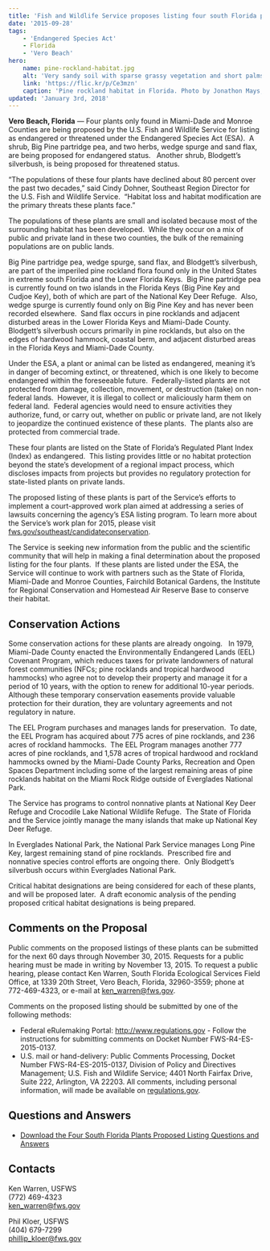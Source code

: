```yaml
---
title: 'Fish and Wildlife Service proposes listing four south Florida plants as threatened or endangered'
date: '2015-09-28'
tags:
    - 'Endangered Species Act'
    - Florida
    - 'Vero Beach'
hero:
    name: pine-rockland-habitat.jpg
    alt: 'Very sandy soil with sparse grassy vegetation and short palms.'
    link: 'https://flic.kr/p/Ce3mzn'
    caption: 'Pine rockland habitat in Florida. Photo by Jonathon Mays, FWC.'
updated: 'January 3rd, 2018'
---
```


**Vero Beach, Florida** &mdash; Four plants only found in Miami-Dade and Monroe Counties are being proposed by the U.S. Fish and Wildlife Service for listing as endangered or threatened under the Endangered Species Act (ESA).  A shrub, Big Pine partridge pea, and two herbs, wedge spurge and sand flax, are being proposed for endangered status.   Another shrub, Blodgett’s silverbush, is being proposed for threatened status.

“The populations of these four plants have declined about 80 percent over the past two decades,” said Cindy Dohner, Southeast Region Director for the U.S. Fish and Wildlife Service.  “Habitat loss and habitat modification are the primary threats these plants face.”

The populations of these plants are small and isolated because most of the surrounding habitat has been developed.  While they occur on a mix of public and private land in these two counties, the bulk of the remaining populations are on public lands. 

Big Pine partridge pea, wedge spurge, sand flax, and Blodgett’s silverbush, are part of the imperiled pine rockland flora found only in the United States in extreme south Florida and the Lower Florida Keys.  Big Pine partridge pea is currently found on two islands in the Florida Keys (Big Pine Key and Cudjoe Key), both of which are part of the National Key Deer Refuge.  Also, wedge spurge is currently found only on Big Pine Key and has never been recorded elsewhere.  Sand flax occurs in pine rocklands and adjacent disturbed areas in the Lower Florida Keys and Miami-Dade County.  Blodgett’s silverbush occurs primarily in pine rocklands, but also on the edges of hardwood hammock, coastal berm, and adjacent disturbed areas in the Florida Keys and Miami-Dade County.

Under the ESA, a plant or animal can be listed as endangered, meaning it’s in danger of becoming extinct, or threatened, which is one likely to become endangered within the foreseeable future.  Federally-listed plants are not protected from damage, collection, movement, or destruction (take) on non-federal lands.  However, it is illegal to collect or maliciously harm them on federal land.  Federal agencies would need to ensure activities they authorize, fund, or carry out, whether on public or private land, are not likely to jeopardize the continued existence of these plants.  The plants also are protected from commercial trade. 

These four plants are listed on the State of Florida’s Regulated Plant Index (Index) as endangered.  This listing provides little or no habitat protection beyond the state’s development of a regional impact process, which discloses impacts from projects but provides no regulatory protection for state-listed plants on private lands. 

The proposed listing of these plants is part of the Service’s efforts to implement a court-approved work plan aimed at addressing a series of lawsuits concerning the agency’s ESA listing program. To learn more about the Service’s work plan for 2015, please visit [fws.gov/southeast/candidateconservation](http://www.fws.gov/southeast/candidateconservation).

The Service is seeking new information from the public and the scientific community that will help in making a final determination about the proposed listing for the four plants.  If these plants are listed under the ESA, the Service will continue to work with partners such as the State of Florida, Miami-Dade and Monroe Counties, Fairchild Botanical Gardens, the Institute for Regional Conservation and Homestead Air Reserve Base to conserve their habitat.

## Conservation Actions  

Some conservation actions for these plants are already ongoing.   In 1979, Miami-Dade County enacted the Environmentally Endangered Lands (EEL) Covenant Program, which reduces taxes for private landowners of natural forest communities (NFCs; pine rocklands and tropical hardwood hammocks) who agree not to develop their property and manage it for a period of 10 years, with the option to renew for additional 10-year periods.  Although these temporary conservation easements provide valuable protection for their duration, they are voluntary agreements and not regulatory in nature.

The EEL Program purchases and manages lands for preservation.  To date, the EEL Program has acquired about 775 acres of pine rocklands, and 236 acres of rockland hammocks.  The EEL Program manages another 777 acres of pine rocklands, and 1,578 acres of tropical hardwood and rockland hammocks owned by the Miami-Dade County Parks, Recreation and Open Spaces Department including some of the largest remaining areas of pine rocklands habitat on the Miami Rock Ridge outside of Everglades National Park.

The Service has programs to control nonnative plants at National Key Deer Refuge and Crocodile Lake National Wildlife Refuge.  The State of Florida and the Service jointly manage the many islands that make up National Key Deer Refuge. 

In Everglades National Park, the National Park Service manages Long Pine Key, largest remaining stand of pine rocklands.  Prescribed fire and nonnative species control efforts are ongoing there.  Only Blodgett’s silverbush occurs within Everglades National Park.

Critical habitat designations are being considered for each of these plants, and will be proposed later.  A draft economic analysis of the pending proposed critical habitat designations is being prepared.

## Comments on the Proposal

Public comments on the proposed listings of these plants can be submitted for the next 60 days through November 30, 2015\. Requests for a public hearing must be made in writing by November 13, 2015\. To request a public hearing, please contact Ken Warren, South Florida Ecological Services Field Office, at 1339 20th Street, Vero Beach, Florida, 32960-3559; phone at 772-469-4323, or e-mail at ken_warren@fws.gov.

Comments on the proposed listing should be submitted by one of the following methods:

- Federal eRulemaking Portal: http://www.regulations.gov - Follow the instructions for submitting comments on Docket Number FWS-R4-ES-2015-0137.
- U.S. mail or hand-delivery: Public Comments Processing, Docket Number FWS-R4-ES-2015-0137, Division of Policy and Directives Management; U.S. Fish and Wildlife Service; 4401 North Fairfax Drive, Suite 222, Arlington, VA 22203\. All comments, including personal information, will made be available on [regulations.gov](http://www.regulations.gov).

## Questions and Answers

- [Download the Four South Florida Plants Proposed Listing Questions and Answers](/pdf/questions-and-answers/four-south-florida-plants-proposed-listing.pdf) 

## Contacts

Ken Warren, USFWS  
(772) 469-4323  
[ken_warren@fws.gov](mailto:ken_warren@fws.gov)

Phil Kloer, USFWS  
(404) 679-7299  
[phillip_kloer@fws.gov](mailto:phillip_kloer@fws.gov)
